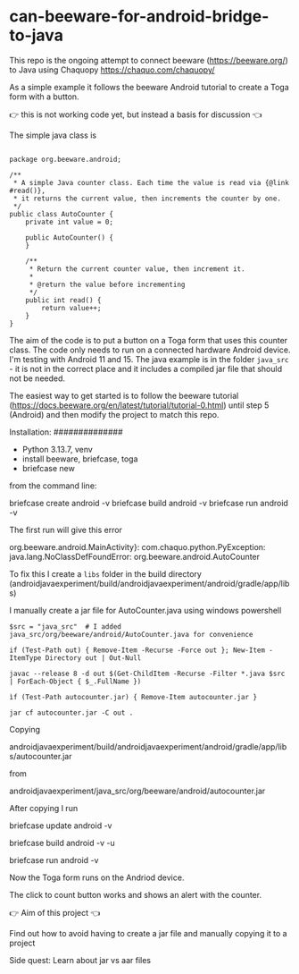 # can-beeware-for-android-bridge-to-java

This repo is the ongoing attempt to connect beeware (https://beeware.org/) to Java using Chaquopy  https://chaquo.com/chaquopy/

As a simple example it follows the beeware Android tutorial to create a Toga form with a button.

👉 this is not working code yet, but instead a basis for discussion 👈

The simple java class is

```

package org.beeware.android;

/**
 * A simple Java counter class. Each time the value is read via {@link #read()},
 * it returns the current value, then increments the counter by one.
 */
public class AutoCounter {
    private int value = 0;

    public AutoCounter() {
    }

    /**
     * Return the current counter value, then increment it.
     *
     * @return the value before incrementing
     */
    public int read() {
        return value++;
    }
}

```

The aim of the code is to put a button on a Toga form that uses this counter class.
The code only needs to run on a connected hardware Android device. I'm testing with Android 11 and 15.
The java example is in the folder `java_src` - it is not in the correct place and it includes a compiled jar file that should not be needed.

The easiest way to get started is to follow the beeware tutorial (https://docs.beeware.org/en/latest/tutorial/tutorial-0.html) until step 5 (Android) and then 
modify the project to match this repo.


Installation:
##############

- Python 3.13.7, venv
- install beeware, briefcase, toga
- briefcase new

from the command line:

briefcase create  android -v
briefcase build  android -v
briefcase run  android -v

The first run will give this error

org.beeware.android.MainActivity}: com.chaquo.python.PyException: java.lang.NoClassDefFoundError: org.beeware.android.AutoCounter

To fix this I create a `libs` folder in the build directory
(androidjavaexperiment/build/androidjavaexperiment/android/gradle/app/libs)

I manually create a jar file for AutoCounter.java using windows powershell

```
$src = "java_src"  # I added java_src/org/beeware/android/AutoCounter.java for convenience

if (Test-Path out) { Remove-Item -Recurse -Force out }; New-Item -ItemType Directory out | Out-Null

javac --release 8 -d out $(Get-ChildItem -Recurse -Filter *.java $src | ForEach-Object { $_.FullName })

ìf (Test-Path autocounter.jar) { Remove-Item autocounter.jar }

jar cf autocounter.jar -C out .
```

Copying 

androidjavaexperiment/build/androidjavaexperiment/android/gradle/app/libs/autocounter.jar

from 

androidjavaexperiment/java_src/org/beeware/android/autocounter.jar

After copying I run

briefcase update  android -v

briefcase build  android -v -u

briefcase run  android -v

Now the Toga form runs on the Andriod device.

The click to count button works and shows an alert with the counter.

👉 Aim of this project 👈 

Find out how to avoid having to create a jar file and manually copying it to a project

Side quest: Learn about jar vs aar files

